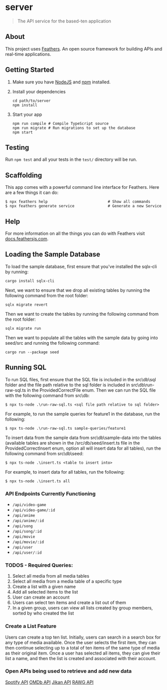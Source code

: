 # server

> The API service for the based-ten application

## About

This project uses [Feathers](http://feathersjs.com). An open source framework for building APIs and real-time applications.

## Getting Started

1. Make sure you have [NodeJS](https://nodejs.org/) and [npm](https://www.npmjs.com/) installed.
2. Install your dependencies

    ```
    cd path/to/server
    npm install
    ```

3. Start your app

    ```
    npm run compile # Compile TypeScript source
    npm run migrate # Run migrations to set up the database
    npm start
    ```

## Testing

Run `npm test` and all your tests in the `test/` directory will be run.

## Scaffolding

This app comes with a powerful command line interface for Feathers. Here are a few things it can do:

```
$ npx feathers help                           # Show all commands
$ npx feathers generate service               # Generate a new Service
```

## Help

For more information on all the things you can do with Feathers visit [docs.feathersjs.com](http://docs.feathersjs.com).

## Loading the Sample Database

To load the sample database, first ensure that you've installed the sqlx-cli by running:
```
cargo install sqlx-cli
```

Next, we want to ensure that we drop all existing tables by running the following command from the root folder:

```
sqlx migrate revert
```

Then we want to create the tables by running the following command from the root folder:

```
sqlx migrate run
```

Then we want to populate all the tables with the sample data by going into seed/src and running the following command:

```
cargo run --package seed
```

## Running SQL

To run SQL files, first ensure that the SQL file is included in the src\db\sql folder and the file path relative to the sql folder is included in src\db\run-raw-sql.ts in the ProvidedCorrectFile enum. Then we can run the SQL file with the following command from src\db:

```
$ npx ts-node .\run-raw-sql.ts <sql file path relative to sql folder>
```

For example, to run the sample queries for feature1 in the database, run the following:

```
$ npx ts-node .\run-raw-sql.ts sample-queries/feature1
```

To insert data from the sample data from src\db\sample-data into the tables (available tables are shown in the /src/db/seed/insert.ts file in the ProvidedCorrectInsert enum, option all will insert data for all tables), run the following command from src\db\seed:

```
$ npx ts-node .\insert.ts <table to insert into>
```

For example, to insert data for all tables, run the following:

```
$ npx ts-node .\insert.ts all
```

### API Endpoints Currently Functioning
- `/api/video-game`
- `/api/video-game/:id`
- `/api/anime`
- `/api/anime/:id`
- `/api/song`
- `/api/song/:id`
- `/api/movie`
- `/api/movie/:id`
- `/api/user`
- `/api/user/:id`


### TODOS - Required Queries:
1. Select all media from all media tables
2. Select all media from a media table of a specific type
3. Create a list with a given name
4. Add all selected items to the list
5. User can create an account
6. Users can select ten items and create a list out of them
7. In a given group, users can view all lists created by group members, sorted by who created the list

### Create a List Feature
Users can create a top ten list. Initially, users can search in a search box for any type of media available. Once the user selects the first item, they can then continue selecting up to a total of ten items of the same type of media as their original item. Once a user has selected all items, they can give their list a name, and then the list is created and associated with their account.

### Open APIs being used to retrieve and add new data
[Spotify API](https://developer.spotify.com/documentation/web-api)
[OMDb API](http://www.omdbapi.com/)
[Jikan API](https://docs.api.jikan.moe/)
[RAWG API](https://rawg.io/apidocs)
